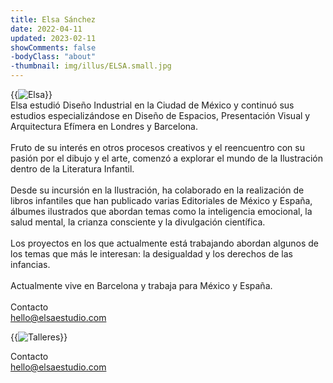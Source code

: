 ```yaml
---
title: Elsa Sánchez
date: 2022-04-11
updated: 2023-02-11
showComments: false
-bodyClass: "about"
-thumbnail: img/illus/ELSA.small.jpg
---
```


<div class="row">
<div class="mb-3 col-12 col-xl-6 text-center">
    {{<image class="rounded" src="img/illus/ELSA_BIO.jpg" alt="Elsa">}}
</div>

<div class="col-12 col-xl-6">
    Elsa estudió Diseño Industrial en la Ciudad de México y continuó sus estudios especializándose en Diseño de Espacios, Presentación Visual y Arquitectura Efímera en Londres y Barcelona.
    <br><br>
    Fruto de su interés en otros procesos creativos y el reencuentro con su pasión por el dibujo y el arte, comenzó a explorar el mundo de la Ilustración dentro de la Literatura Infantil.
    <br><br>
    Desde su incursión en la Ilustración, ha colaborado en la realización de libros infantiles que han publicado varias Editoriales de México y España, álbumes ilustrados que abordan temas como la inteligencia emocional, la salud mental, la crianza consciente y la divulgación científica.
    <br><br>
    Los proyectos en los que actualmente está trabajando abordan algunos de los temas que más le interesan: la desigualdad y los derechos de las infancias.
    <br><br>
    Actualmente vive en Barcelona y trabaja para México y España.
    <br><br>
</div>
</div>

<div class="d-none d-xxl-block text-center mb-5 mt-4">
    <div class="h2 mb-3">Contacto</div>
    <div class="featured-content mb-2">
        <a href="maito:hello@elsaestudio.com">hello@elsaestudio.com</a>
    </div>
    <div>
        <a class="ms-2 ig" href="//instagram.com/elsa_estudio"><i class="fa-brands fa-instagram"></i></a>
    </div>
</div>

{{<image class="rounded" src="img/illus/Elsa_Talleres_1.jpg" alt="Talleres">}}

<div class="d-block d-xxl-none text-center mb-5 mt-4">
    <div class="h2 mb-3">Contacto</div>
    <div class="featured-content mb-2">
        <a href="maito:hello@elsaestudio.com">hello@elsaestudio.com</a>
    </div>
    <div>
        <a class="ms-2 ig" href="//instagram.com/elsa_estudio"><i class="fa-brands fa-instagram"></i></a>
    </div>
</div>
